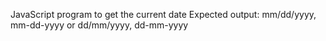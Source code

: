 JavaScript program to get the current date
Expected output:
mm/dd/yyyy, mm-dd-yyyy or dd/mm/yyyy, dd-mm-yyyy